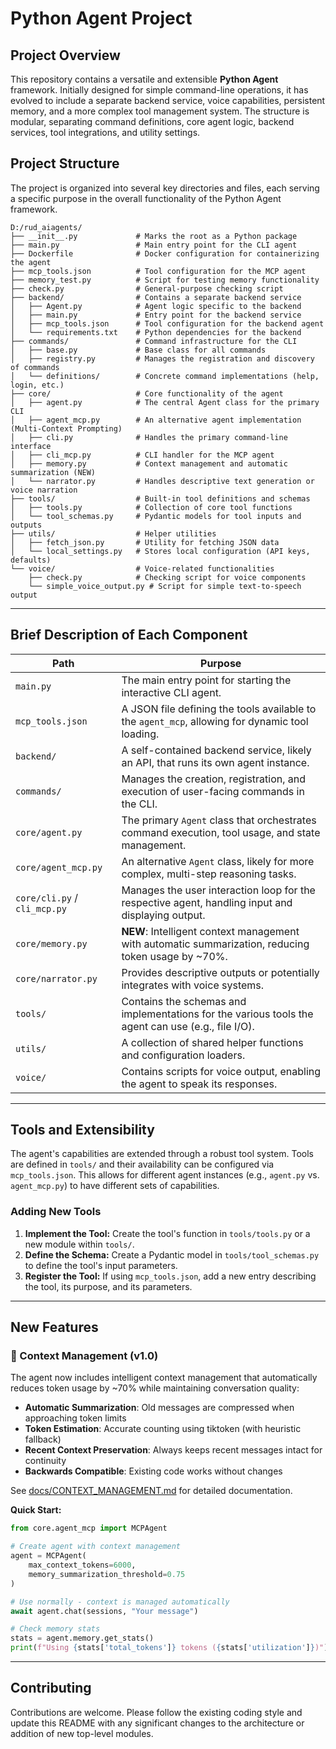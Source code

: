 # Python Agent Project

## Project Overview

This repository contains a versatile and extensible **Python Agent** framework. Initially designed for simple command-line operations, it has evolved to include a separate backend service, voice capabilities, persistent memory, and a more complex tool management system. The structure is modular, separating command definitions, core agent logic, backend services, tool integrations, and utility settings.


## Project Structure

The project is organized into several key directories and files, each serving a specific purpose in the overall functionality of the Python Agent framework.

```
D:/rud_aiagents/
├── __init__.py             # Marks the root as a Python package
├── main.py                 # Main entry point for the CLI agent
├── Dockerfile              # Docker configuration for containerizing the agent
├── mcp_tools.json          # Tool configuration for the MCP agent
├── memory_test.py          # Script for testing memory functionality
├── check.py                # General-purpose checking script
├── backend/                # Contains a separate backend service
│   ├── Agent.py            # Agent logic specific to the backend
│   ├── main.py             # Entry point for the backend service
│   ├── mcp_tools.json      # Tool configuration for the backend agent
│   └── requirements.txt    # Python dependencies for the backend
├── commands/               # Command infrastructure for the CLI
│   ├── base.py             # Base class for all commands
│   ├── registry.py         # Manages the registration and discovery of commands
│   └── definitions/        # Concrete command implementations (help, login, etc.)
├── core/                   # Core functionality of the agent
│   ├── agent.py            # The central Agent class for the primary CLI
│   ├── agent_mcp.py        # An alternative agent implementation (Multi-Context Prompting)
│   ├── cli.py              # Handles the primary command-line interface
│   ├── cli_mcp.py          # CLI handler for the MCP agent
│   ├── memory.py           # Context management and automatic summarization (NEW)
│   └── narrator.py         # Handles descriptive text generation or voice narration
├── tools/                  # Built-in tool definitions and schemas
│   ├── tools.py            # Collection of core tool functions
│   └── tool_schemas.py     # Pydantic models for tool inputs and outputs
├── utils/                  # Helper utilities
│   ├── fetch_json.py       # Utility for fetching JSON data
│   └── local_settings.py   # Stores local configuration (API keys, defaults)
└── voice/                  # Voice-related functionalities
    ├── check.py            # Checking script for voice components
    └── simple_voice_output.py # Script for simple text-to-speech output
```

---

## Brief Description of Each Component

| Path                      | Purpose                                                                                             |
|---------------------------|-----------------------------------------------------------------------------------------------------|
| `main.py`                 | The main entry point for starting the interactive CLI agent.                                        |
| `mcp_tools.json`          | A JSON file defining the tools available to the `agent_mcp`, allowing for dynamic tool loading.     |
| `backend/`                | A self-contained backend service, likely an API, that runs its own agent instance.                  |
| `commands/`               | Manages the creation, registration, and execution of user-facing commands in the CLI.               |
| `core/agent.py`           | The primary `Agent` class that orchestrates command execution, tool usage, and state management.    |
| `core/agent_mcp.py`       | An alternative `Agent` class, likely for more complex, multi-step reasoning tasks.                  |
| `core/cli.py` / `cli_mcp.py`| Manages the user interaction loop for the respective agent, handling input and displaying output.   |
| `core/memory.py`          | **NEW**: Intelligent context management with automatic summarization, reducing token usage by ~70%. |
| `core/narrator.py`        | Provides descriptive outputs or potentially integrates with voice systems.                          |
| `tools/`                  | Contains the schemas and implementations for the various tools the agent can use (e.g., file I/O).  |
| `utils/`                  | A collection of shared helper functions and configuration loaders.                                  |
| `voice/`                  | Contains scripts for voice output, enabling the agent to speak its responses.                       |

---

## Tools and Extensibility

The agent's capabilities are extended through a robust tool system. Tools are defined in `tools/` and their availability can be configured via `mcp_tools.json`. This allows for different agent instances (e.g., `agent.py` vs. `agent_mcp.py`) to have different sets of capabilities.

### Adding New Tools
1.  **Implement the Tool:** Create the tool's function in `tools/tools.py` or a new module within `tools/`.
2.  **Define the Schema:** Create a Pydantic model in `tools/tool_schemas.py` to define the tool's input parameters.
3.  **Register the Tool:** If using `mcp_tools.json`, add a new entry describing the tool, its purpose, and its parameters.

---

## New Features

### 🚀 Context Management (v1.0)

The agent now includes intelligent context management that automatically reduces token usage by ~70% while maintaining conversation quality:

- **Automatic Summarization**: Old messages are compressed when approaching token limits
- **Token Estimation**: Accurate counting using tiktoken (with heuristic fallback)
- **Recent Context Preservation**: Always keeps recent messages intact for continuity
- **Backwards Compatible**: Existing code works without changes

See [docs/CONTEXT_MANAGEMENT.md](docs/CONTEXT_MANAGEMENT.md) for detailed documentation.

**Quick Start:**
```python
from core.agent_mcp import MCPAgent

# Create agent with context management
agent = MCPAgent(
    max_context_tokens=6000,
    memory_summarization_threshold=0.75
)

# Use normally - context is managed automatically
await agent.chat(sessions, "Your message")

# Check memory stats
stats = agent.memory.get_stats()
print(f"Using {stats['total_tokens']} tokens ({stats['utilization']})")
```

---

## Contributing

Contributions are welcome. Please follow the existing coding style and update this README with any significant changes to the architecture or addition of new top-level modules.